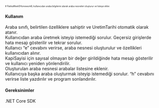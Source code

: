 
<span style="font-size:0.5em;"># PatikaWeek5Homework6, 
kullanıcıdan araba bilgilerini alarak araba nesneleri oluşturur ve listeye ekler.
<H4>Kullanım</H4>
Araba sınıfı, belirtilen özelliklere sahiptir ve UretimTarihi otomatik olarak atanır.<br>
Kullanıcıdan araba üretmek isteyip istemediği sorulur. Geçersiz girişlerde hata mesajı gösterilir ve tekrar sorulur.<br>
Kullanıcı “e” cevabını verirse, araba nesnesi oluşturulur ve özellikleri kullanıcıdan alınır.<br>
KapiSayisi için sayısal olmayan bir değer girildiğinde hata mesajı gösterilir ve kullanıcı yeniden yönlendirilir.<br>
Oluşturulan araba nesnesi arabalar listesine eklenir.<br>
Kullanıcıya başka araba oluşturmak isteyip istemediği sorulur. “h” cevabını verirse liste yazdırılır ve program sonlandırılır.<br>
<H4>Gereksinimler</H4>
.NET Core SDK<br>
</span>
